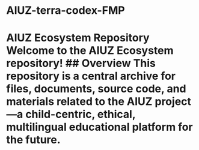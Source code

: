 # AIUZ-terra-codex-FMP
# AIUZ Ecosystem Repository  Welcome to the AIUZ Ecosystem repository!  ## Overview  This repository is a central archive for files, documents, source code, and materials related to the AIUZ project—a child-centric, ethical, multilingual educational platform for the future.
